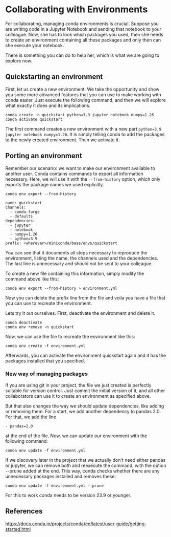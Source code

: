 # Collaborating with Environments

For collaborating, managing conda environments is crucial. Suppose you are writing code in a Jupyter Notebook and sending that notebook to your colleague. Now, she has to look which packages you used, then she needs to create an environment containing all these packages and only then can she execute your notebook.

There is something you can do to help her, which is what we are going to explore now.

## Quickstarting an environment

First, let us create a new environment. We take the opportunity and show you some more advanced features that you can use to make working with conda easier. Just execute the following command, and then we will explore what exactly it does and its implications.

```
conda create -n quickstart python=3.9 jupyter notebook numpy=1.26
conda activate quickstart
```

The first command creates a new environment with a new part `python=3.9 jupyter notebook numpy=1.26`. It is simply telling conda to add the packages to the newly created environment. Then we activate it.

## Porting an environment

Remember our scenario: we want to make our environment available to another user. Conda contains commands to export all information necessary. Here, we will use it with the `--from-history` option, which only exports the package names we used explicitly.

```
conda env export --from-history

name: quickstart
channels:
  - conda-forge
  - defaults
dependencies:
  - jupyter
  - notebook
  - numpy=1.26
  - python=3.9
prefix: <wherever>/miniconda/base/envs/quickstart
```
You can see that it documents all steps necessary to reproduce the environment, listing the name, the channels used and the dependencies. The last line is unnecessary and should not be sent to your colleague.

To create a new file containing this information, simply modify the command above like this:
```
conda env export --from-history > environment.yml
```
Now you can delete the prefix line from the file and voila you have a file that you can use to recreate the environment.

Lets try it out ourselves. First, deactivate the environment and delete it.
```
conda deactivate
conda env remove -n quickstart
```
Now, we can use the file to recreate the environment like this:
```
conda env create -f environment.yml
```
Afterwards, you can activate the environment quickstart again and it has the packages installed that you specified.

### New way of managing packages

If you are using git in your project, the file we just created is perfectly suitable for version control. Just commit the initial version of it, and all other collaborators can use it to create an environment as specified above.

But that also changes the way we should update dependencies, like adding or removing them. For a start, we add another dependency to pandas 2.0. For that, we add the line 
```
- pandas=2.0
```
at the end of the file. Now, we can update our environment with the following command:
```
conda env update -f environment.yml
```
If we discovery later in the project that we actually don't need either pandas or jupyter, we can remove both and reexecute the command, with the option --prune added at the end. This way, conda checks whether there are any unnecessary packages installed and removes these:
```
conda env update -f environment.yml --prune
```
For this to work conda needs to be version 23.9 or younger.

## References

https://docs.conda.io/projects/conda/en/latest/user-guide/getting-started.html